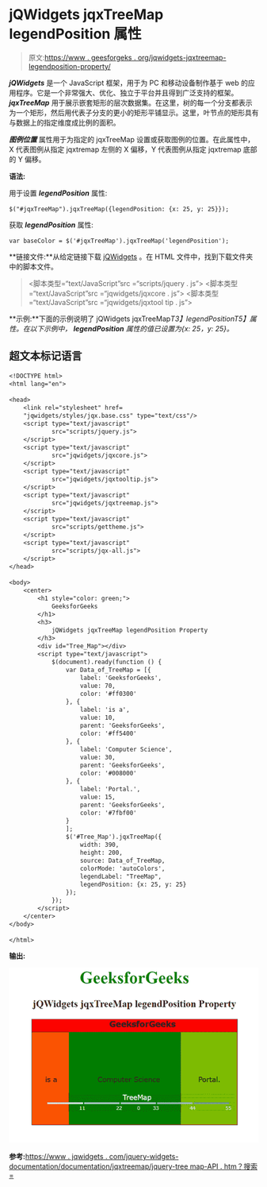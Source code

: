 # jQWidgets jqxTreeMap legendPosition 属性

> 原文:[https://www . geesforgeks . org/jqwidgets-jqxtreemap-legendposition-property/](https://www.geeksforgeeks.org/jqwidgets-jqxtreemap-legendposition-property/)

***jQWidgets*** 是一个 JavaScript 框架，用于为 PC 和移动设备制作基于 web 的应用程序。它是一个非常强大、优化、独立于平台并且得到广泛支持的框架。 ***jqxTreeMap*** 用于展示嵌套矩形的层次数据集。在这里，树的每一个分支都表示为一个矩形，然后用代表子分支的更小的矩形平铺显示。这里，叶节点的矩形具有与数据上的指定维度成比例的面积。

***图例位置*** 属性用于为指定的 jqxTreeMap 设置或获取图例的位置。在此属性中，X 代表图例从指定 jqxtremap 左侧的 X 偏移，Y 代表图例从指定 jqxtremap 底部的 Y 偏移。

**语法:**

用于设置 ***legendPosition*** 属性:

```
$("#jqxTreeMap").jqxTreeMap({legendPosition: {x: 25, y: 25}});  
```

获取 ***legendPosition*** 属性:

```
var baseColor = $('#jqxTreeMap').jqxTreeMap('legendPosition'); 
```

**链接文件:**从给定链接下载 [jQWidgets](https://www.jqwidgets.com/download/) 。在 HTML 文件中，找到下载文件夹中的脚本文件。

> <link rel="”stylesheet”" href="”jqwidgets/styles/jqx.base.css”" type="”text/css”">
> <脚本类型=“text/JavaScript”src =“scripts/jquery . js”></脚本>
> <脚本类型=“text/JavaScript”src =“jqwidgets/jqxcore . js”></脚本>
> <脚本类型=“text/JavaScript”src =“jqwidgets/jqxtool tip . js”>

**示例:**下面的示例说明了 jQWidgets jqxTreeMap*T3】legendPositionT5】属性。在以下示例中， ***legendPosition*** 属性的值已设置为{x: 25，y: 25}。*

## 超文本标记语言

```
<!DOCTYPE html>
<html lang="en">

<head>
    <link rel="stylesheet" href=
    "jqwidgets/styles/jqx.base.css" type="text/css"/>
    <script type="text/javascript" 
            src="scripts/jquery.js">
    </script>
    <script type="text/javascript" 
            src="jqwidgets/jqxcore.js">
    </script>
    <script type="text/javascript" 
            src="jqwidgets/jqxtooltip.js">
    </script>
    <script type="text/javascript" 
            src="jqwidgets/jqxtreemap.js">
    </script>
    <script type="text/javascript" 
            src="scripts/gettheme.js">
    </script>
    <script type="text/javascript" 
            src="scripts/jqx-all.js">
    </script>
</head>

<body>
    <center>
        <h1 style="color: green;">
            GeeksforGeeks
        </h1>
        <h3>
            jQWidgets jqxTreeMap legendPosition Property
        </h3>
        <div id="Tree_Map"></div>
        <script type="text/javascript">
            $(document).ready(function () {
                var Data_of_TreeMap = [{
                    label: 'GeeksforGeeks',
                    value: 70,
                    color: '#ff0300'
                }, {
                    label: 'is a',
                    value: 10,
                    parent: 'GeeksforGeeks',
                    color: '#ff5400'
                }, {
                    label: 'Computer Science',
                    value: 30,
                    parent: 'GeeksforGeeks',
                    color: '#008000'
                }, {
                    label: 'Portal.',
                    value: 15,
                    parent: 'GeeksforGeeks',
                    color: '#7fbf00'
                }
                ];
                $('#Tree_Map').jqxTreeMap({
                    width: 390,
                    height: 200,
                    source: Data_of_TreeMap,
                    colorMode: 'autoColors',
                    legendLabel: "TreeMap",
                    legendPosition: {x: 25, y: 25}
                });
            });
        </script>
    </center>
</body>

</html>
```

**输出:**

![](img/154d329eefb0d87d37dc4717de3bdf96.png)

**参考:**[https://www . jqwidgets . com/jquery-widgets-documentation/documentation/jqxtreemap/jquery-tree map-API . htm？搜索=](https://www.jqwidgets.com/jquery-widgets-documentation/documentation/jqxtreemap/jquery-treemap-api.htm?search=)